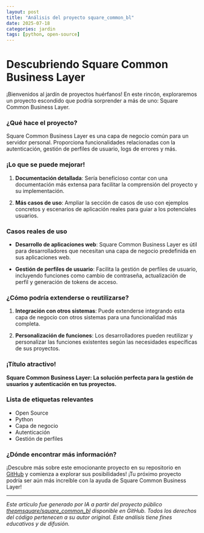 ```yaml
---
layout: post
title: "Análisis del proyecto square_common_bl"
date: 2025-07-18
categories: jardin
tags: [python, open-source]
---
```


# Descubriendo Square Common Business Layer

¡Bienvenidos al jardín de proyectos huérfanos! En este rincón, exploraremos un proyecto escondido que podría sorprender a más de uno: Square Common Business Layer.

### ¿Qué hace el proyecto?

Square Common Business Layer es una capa de negocio común para un servidor personal. Proporciona funcionalidades relacionadas con la autenticación, gestión de perfiles de usuario, logs de errores y más.

### ¡Lo que se puede mejorar!

1. **Documentación detallada**: Sería beneficioso contar con una documentación más extensa para facilitar la comprensión del proyecto y su implementación.
  
2. **Más casos de uso**: Ampliar la sección de casos de uso con ejemplos concretos y escenarios de aplicación reales para guiar a los potenciales usuarios.

### Casos reales de uso

- **Desarrollo de aplicaciones web**: Square Common Business Layer es útil para desarrolladores que necesitan una capa de negocio predefinida en sus aplicaciones web.

- **Gestión de perfiles de usuario**: Facilita la gestión de perfiles de usuario, incluyendo funciones como cambio de contraseña, actualización de perfil y generación de tokens de acceso.

### ¿Cómo podría extenderse o reutilizarse?

1. **Integración con otros sistemas**: Puede extenderse integrando esta capa de negocio con otros sistemas para una funcionalidad más completa.

2. **Personalización de funciones**: Los desarrolladores pueden reutilizar y personalizar las funciones existentes según las necesidades específicas de sus proyectos.

### ¡Título atractivo!

**Square Common Business Layer: La solución perfecta para la gestión de usuarios y autenticación en tus proyectos.**

### Lista de etiquetas relevantes

- Open Source
- Python
- Capa de negocio
- Autenticación
- Gestión de perfiles

### ¿Dónde encontrar más información?

¡Descubre más sobre este emocionante proyecto en su repositorio en [GitHub](https://github.com/thepmsquare/square_common_bl) y comienza a explorar sus posibilidades! ¡Tu próximo proyecto podría ser aún más increíble con la ayuda de Square Common Business Layer!

---

*Este artículo fue generado por IA a partir del proyecto público [thepmsquare/square_common_bl](https://github.com/thepmsquare/square_common_bl) disponible en GitHub. Todos los derechos del código pertenecen a su autor original. Este análisis tiene fines educativos y de difusión.*
